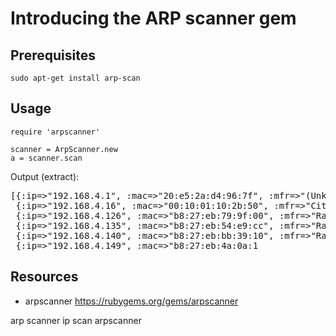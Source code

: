 # Introducing the ARP scanner gem

## Prerequisites

`sudo apt-get install arp-scan`


## Usage

    require 'arpscanner'

    scanner = ArpScanner.new
    a = scanner.scan


Output (extract):

<pre>
[{:ip=&gt;"192.168.4.1", :mac=&gt;"20:e5:2a:d4:96:7f", :mfr=&gt;"(Unknown)"},
 {:ip=&gt;"192.168.4.16", :mac=&gt;"00:10:01:10:2b:50", :mfr=&gt;"Citel"},
 {:ip=&gt;"192.168.4.126", :mac=&gt;"b8:27:eb:79:9f:00", :mfr=&gt;"Raspberry Pi Foundation"},
 {:ip=&gt;"192.168.4.135", :mac=&gt;"b8:27:eb:54:e9:cc", :mfr=&gt;"Raspberry Pi Foundation"},
 {:ip=&gt;"192.168.4.140", :mac=&gt;"b8:27:eb:bb:39:10", :mfr=&gt;"Raspberry Pi Foundation"},
 {:ip=&gt;"192.168.4.149", :mac=&gt;"b8:27:eb:4a:0a:1
</pre>

## Resources

* arpscanner https://rubygems.org/gems/arpscanner

arp scanner ip scan arpscanner

